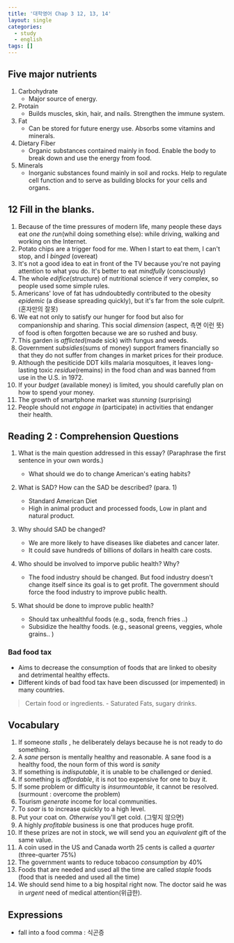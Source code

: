 ```yaml
---
title: '대학영어 Chap 3 12, 13, 14'
layout: single
categories:
  - study
  - english
tags: []
---
```


## Five major nutrients

1. Carbohydrate
    - Major source of energy.
2. Protain
    - Builds muscles, skin, hair, and nails. Strengthen the immune system.
3. Fat 
    - Can be stored for future energy use. Absorbs some vitamins and minerals.
4. Dietary Fiber
    - Organic substances contained mainly in food. Enable the body to break down and use the energy from food.
5. Minerals
    - Inorganic substances found mainly in soil and rocks. Help to regulate cell function and to serve as building blocks for your cells and organs.

## 12 Fill in the blanks.

1. Because of the time pressures of modern life, many people these days eat _one the run_(whil doing something else): while driving, walking and working on the Internet.
2. Potato chips are a trigger food for me. When I start to eat them, I can't stop, and I _binged_ (overeat)
3. It's not a good idea to eat in front of the TV because you're not paying attention to what you do. It's better to eat _mindfully_ (consciously)
4. The whole _edifice_(structure) of nutritional science if very complex, so people used some simple rules.
5. Americans' love of fat has udndoubtedly contributed to the obesity _epidemic_ (a disease spreading quickly), but it's far from the sole culprit. (혼자만의 잘못)
6. We eat not only to satisfy our hunger for food but also for companionship and sharing. This social _dimension_ (aspect, 측면 이런 뜻) of food is often forgotten because we are so rushed and busy.
7. This garden is _afflicted_(made sick) with fungus and weeds.
8. Government _subsidies_(sums of money) support framers financially so that they do not suffer from changes in market prices for their produce.
9. Although the pesiticide DDT kills malaria mosquitoes, it leaves long-lasting toxic _residue_(remains)  in the food chan and was banned from use in the U.S. in 1972.
10. If your _budget_ (available money) is limited, you should carefully plan on how to spend your money.
11. The growth of smartphone market was _stunning_ (surprising)
12. People should not _engage in_ (participate) in activities that endanger their health.

## Reading 2 : Comprehension Questions

1. What is the main question addressed in this essay? (Paraphrase the first sentence in your own words.)
    - What should we do to change American's eating habits?

2. What is SAD? How can the SAD be described? (para. 1)
    - Standard American Diet
    - High in animal product and processed foods, Low in plant and natural product.

3. Why should SAD be changed?
    - We are more likely to have diseases like diabetes and cancer later.
    - It could save hundreds of billions of dollars in health care costs. 

4. Who should be involved to imporve public health? Why?
    - The food industry should be changed. But food industry doesn't change itself since its goal is to get profit. The government should force the food industry to improve public health.

5. What should be done to improve public health?
    - Should tax unhealthful foods (e.g., soda, french fries ..) 
    - Subsidize the healthy foods. (e.g., seasonal greens, veggies, whole grains.. )

### Bad food tax

  - Aims to decrease the consumption of foods that are linked to obesity and detrimental healthy effects. 
  - Different kinds of bad food tax have been discussed (or impemented) in many countries.
  > Certain food or ingredients. - Saturated Fats, sugary drinks.

## Vocabulary

1. If someone _stalls_ , he deliberately delays because he is not ready to do something.
2. A _sane_ person is mentally healthy and reasonable. A sane food is a healthy food, the noun form of this word is _sanity_
3. If something is _indisputable_, it is unable to be challenged or denied.
4. If something is _affordable_,  it is not too expensive for one to buy it.
5. If some problem or difficulty is _insurmountable_, it cannot be resolved.  (surmount : overcome the problem)
6. Tourism _generate_ income for local communities.
7. To _soar_ is to increase quickly to a high level.
8. Put your coat on. _Otherwise_ you'll get cold. (그렇지 않으면)
9. A highly _profitable_ business is one that produces huge profit.
10. If these prizes are not in stock, we will send you an _equivalent_ gift of the same value.
11. A coin used in the US and Canada worth 25 cents is called a _quarter_ (three-quarter 75%)
12. The government wants to reduce tobacoo _consumption_ by 40%
13. Foods that are needed and used all the time are called _staple_ foods (food that is needed and used all the time)
14. We should send hime to a big hospital right now. The doctor said he was in _urgent_ need of medical attention(위급한).

## Expressions

- fall into a food comma : 식곤증
